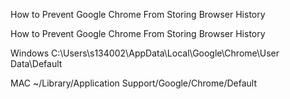 How to Prevent Google Chrome From Storing Browser History

How to Prevent Google Chrome From Storing Browser History

Windows
C:\Users\s134002\AppData\Local\Google\Chrome\User Data\Default

MAC
~/Library/Application Support/Google/Chrome/Default